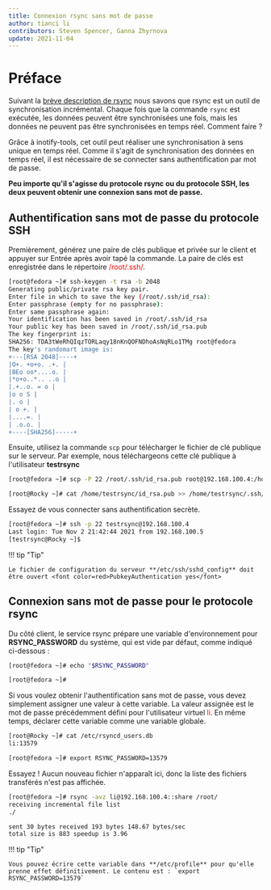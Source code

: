 ```yaml
---
title: Connexion rsync sans mot de passe
author: tianci li
contributors: Steven Spencer, Ganna Zhyrnova
update: 2021-11-04
---
```


# Préface

Suivant la [brève description de rsync](01_rsync_overview.md) nous savons que rsync est un outil de synchronisation incrémental. Chaque fois que la commande `rsync` est exécutée, les données peuvent être synchronisées une fois, mais les données ne peuvent pas être synchronisées en temps réel. Comment faire ?

Grâce à inotify-tools, cet outil peut réaliser une synchronisation à sens unique en temps réel. Comme il s'agit de synchronisation des données en temps réel, il est nécessaire de se connecter sans authentification par mot de passe.

**Peu importe qu'il s'agisse du protocole rsync ou du protocole SSH, les deux peuvent obtenir une connexion sans mot de passe.**

## Authentification sans mot de passe du protocole SSH

Premièrement, générez une paire de clés publique et privée sur le client et appuyer sur Entrée après avoir tapé la commande. La paire de clés est enregistrée dans le répertoire <font color=red>/root/.ssh/</font>.

```bash
[root@fedora ~]# ssh-keygen -t rsa -b 2048
Generating public/private rsa key pair.
Enter file in which to save the key (/root/.ssh/id_rsa):
Enter passphrase (empty for no passphrase):
Enter same passphrase again:
Your identification has been saved in /root/.ssh/id_rsa
Your public key has been saved in /root/.ssh/id_rsa.pub
The key fingerprint is:
SHA256: TDA3tWeRhQIqzTORLaqy18nKnQOFNDhoAsNqRLo1TMg root@fedora
The key's randomart image is:
+---[RSA 2048]----+
|O+. +o+o. .+. |
|BEo oo*....o. |
|*o+o..*.. ..o |
|.+..o. = o |
|o o S |
|. o |
| o +. |
|....=. |
| .o.o. |
+----[SHA256]-----+
```

Ensuite, utilisez la commande `scp` pour télécharger le fichier de clé publique sur le serveur. Par exemple, nous téléchargeons cette clé publique à l'utilisateur **testrsync**

```bash
[root@fedora ~]# scp -P 22 /root/.ssh/id_rsa.pub root@192.168.100.4:/home/testrsync/
```

```bash
[root@Rocky ~]# cat /home/testrsync/id_rsa.pub >> /home/testrsync/.ssh/authorized_keys
```

Essayez de vous connecter sans authentification secrète.

```bash
[root@fedora ~]# ssh -p 22 testrsync@192.168.100.4
Last login: Tue Nov 2 21:42:44 2021 from 192.168.100.5
[testrsync@Rocky ~]$
```

!!! tip "Tip"

    Le fichier de configuration du serveur **/etc/ssh/sshd_config** doit être ouvert <font color=red>PubkeyAuthentication yes</font>

## Connexion sans mot de passe pour le protocole rsync

Du côté client, le service rsync prépare une variable d'environnement pour **RSYNC_PASSWORD** du système, qui est vide par défaut, comme indiqué ci-dessous :

```bash
[root@fedora ~]# echo "$RSYNC_PASSWORD"

[root@fedora ~]#
```

Si vous voulez obtenir l'authentification sans mot de passe, vous devez simplement assigner une valeur à cette variable. La valeur assignée est le mot de passe précédemment défini pour l'utilisateur virtuel <font color=red>li</font>. En même temps, déclarer cette variable comme une variable globale.

```bash
[root@Rocky ~]# cat /etc/rsyncd_users.db
li:13579
```

```bash
[root@fedora ~]# export RSYNC_PASSWORD=13579
```

Essayez ! Aucun nouveau fichier n'apparaît ici, donc la liste des fichiers transférés n'est pas affichée.

```bash
[root@fedora ~]# rsync -avz li@192.168.100.4::share /root/
receiving incremental file list
./

sent 30 bytes received 193 bytes 148.67 bytes/sec
total size is 883 speedup is 3.96
```

!!! tip "Tip"

    Vous pouvez écrire cette variable dans **/etc/profile** pour qu'elle prenne effet définitivement. Le contenu est : `export RSYNC_PASSWORD=13579`
